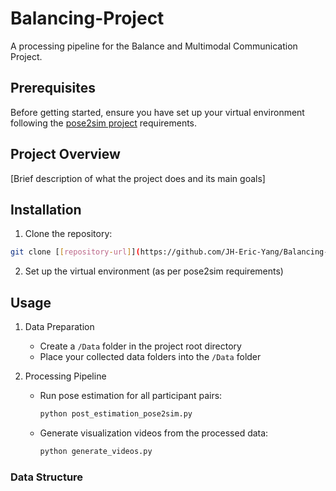 # Balancing-Project

A processing pipeline for the Balance and Multimodal Communication Project.

## Prerequisites

Before getting started, ensure you have set up your virtual environment following the [pose2sim project](https://github.com/perfanalytics/pose2sim) requirements.

## Project Overview

[Brief description of what the project does and its main goals]

## Installation

1. Clone the repository:
```bash
git clone [[repository-url]](https://github.com/JH-Eric-Yang/Balancing-Project.git)
```

2. Set up the virtual environment (as per pose2sim requirements)

## Usage

1. Data Preparation
   - Create a `/Data` folder in the project root directory
   - Place your collected data folders into the `/Data` folder

2. Processing Pipeline
   - Run pose estimation for all participant pairs:
     ```bash
     python post_estimation_pose2sim.py
     ```
   - Generate visualization videos from the processed data:
     ```bash
     python generate_videos.py
     ```

### Data Structure

